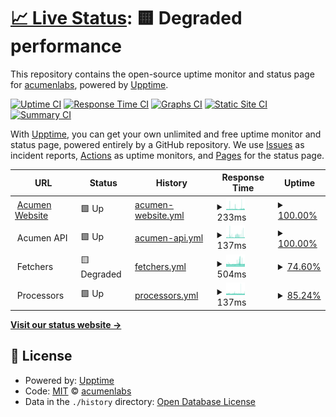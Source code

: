 # [📈 Live Status](https://acumenlabs.github.io/status-page): <!--live status--> **🟨 Degraded performance**

This repository contains the open-source uptime monitor and status page for [acumenlabs](https://acumenlabs.github.io/status-page), powered by [Upptime](https://github.com/upptime/upptime).

[![Uptime CI](https://github.com/koj-co/upptime/workflows/Uptime%20CI/badge.svg)](https://github.com/koj-co/upptime/actions?query=workflow%3A%22Uptime+CI%22)
[![Response Time CI](https://github.com/koj-co/upptime/workflows/Response%20Time%20CI/badge.svg)](https://github.com/koj-co/upptime/actions?query=workflow%3A%22Response+Time+CI%22)
[![Graphs CI](https://github.com/koj-co/upptime/workflows/Graphs%20CI/badge.svg)](https://github.com/koj-co/upptime/actions?query=workflow%3A%22Graphs+CI%22)
[![Static Site CI](https://github.com/koj-co/upptime/workflows/Static%20Site%20CI/badge.svg)](https://github.com/koj-co/upptime/actions?query=workflow%3A%22Static+Site+CI%22)
[![Summary CI](https://github.com/koj-co/upptime/workflows/Summary%20CI/badge.svg)](https://github.com/koj-co/upptime/actions?query=workflow%3A%22Summary+CI%22)

With [Upptime](https://upptime.js.org), you can get your own unlimited and free uptime monitor and status page, powered entirely by a GitHub repository. We use [Issues](https://github.com/acumenlabs/status-page/issues) as incident reports, [Actions](https://github.com/acumenlabs/status-page/actions) as uptime monitors, and [Pages](https://acumenlabs.github.io/status-page) for the status page.

<!--start: status pages-->
<!-- This summary is generated by Upptime (https://github.com/upptime/upptime) -->
<!-- Do not edit this manually, your changes will be overwritten -->
<!-- prettier-ignore -->
| URL | Status | History | Response Time | Uptime |
| --- | ------ | ------- | ------------- | ------ |
| <img alt="" src="https://favicons.githubusercontent.com/www.acumen.io" height="13"> [Acumen Website](https://www.acumen.io) | 🟩 Up | [acumen-website.yml](https://github.com/acumenlabs/status-page/commits/HEAD/history/acumen-website.yml) | <details><summary><img alt="Response time graph" src="./graphs/acumen-website/response-time-week.png" height="20"> 233ms</summary><br><a href="https://status.acumen.io/history/acumen-website"><img alt="Response time 213" src="https://img.shields.io/endpoint?url=https%3A%2F%2Fraw.githubusercontent.com%2Facumenlabs%2Fstatus-page%2FHEAD%2Fapi%2Facumen-website%2Fresponse-time.json"></a><br><a href="https://status.acumen.io/history/acumen-website"><img alt="24-hour response time 228" src="https://img.shields.io/endpoint?url=https%3A%2F%2Fraw.githubusercontent.com%2Facumenlabs%2Fstatus-page%2FHEAD%2Fapi%2Facumen-website%2Fresponse-time-day.json"></a><br><a href="https://status.acumen.io/history/acumen-website"><img alt="7-day response time 233" src="https://img.shields.io/endpoint?url=https%3A%2F%2Fraw.githubusercontent.com%2Facumenlabs%2Fstatus-page%2FHEAD%2Fapi%2Facumen-website%2Fresponse-time-week.json"></a><br><a href="https://status.acumen.io/history/acumen-website"><img alt="30-day response time 213" src="https://img.shields.io/endpoint?url=https%3A%2F%2Fraw.githubusercontent.com%2Facumenlabs%2Fstatus-page%2FHEAD%2Fapi%2Facumen-website%2Fresponse-time-month.json"></a><br><a href="https://status.acumen.io/history/acumen-website"><img alt="1-year response time 213" src="https://img.shields.io/endpoint?url=https%3A%2F%2Fraw.githubusercontent.com%2Facumenlabs%2Fstatus-page%2FHEAD%2Fapi%2Facumen-website%2Fresponse-time-year.json"></a></details> | <details><summary><a href="https://status.acumen.io/history/acumen-website">100.00%</a></summary><a href="https://status.acumen.io/history/acumen-website"><img alt="All-time uptime 99.99%" src="https://img.shields.io/endpoint?url=https%3A%2F%2Fraw.githubusercontent.com%2Facumenlabs%2Fstatus-page%2FHEAD%2Fapi%2Facumen-website%2Fuptime.json"></a><br><a href="https://status.acumen.io/history/acumen-website"><img alt="24-hour uptime 100.00%" src="https://img.shields.io/endpoint?url=https%3A%2F%2Fraw.githubusercontent.com%2Facumenlabs%2Fstatus-page%2FHEAD%2Fapi%2Facumen-website%2Fuptime-day.json"></a><br><a href="https://status.acumen.io/history/acumen-website"><img alt="7-day uptime 100.00%" src="https://img.shields.io/endpoint?url=https%3A%2F%2Fraw.githubusercontent.com%2Facumenlabs%2Fstatus-page%2FHEAD%2Fapi%2Facumen-website%2Fuptime-week.json"></a><br><a href="https://status.acumen.io/history/acumen-website"><img alt="30-day uptime 99.99%" src="https://img.shields.io/endpoint?url=https%3A%2F%2Fraw.githubusercontent.com%2Facumenlabs%2Fstatus-page%2FHEAD%2Fapi%2Facumen-website%2Fuptime-month.json"></a><br><a href="https://status.acumen.io/history/acumen-website"><img alt="1-year uptime 99.99%" src="https://img.shields.io/endpoint?url=https%3A%2F%2Fraw.githubusercontent.com%2Facumenlabs%2Fstatus-page%2FHEAD%2Fapi%2Facumen-website%2Fuptime-year.json"></a></details>
| <img alt="" src="https://favicons.githubusercontent.com/null" height="13"> Acumen API | 🟩 Up | [acumen-api.yml](https://github.com/acumenlabs/status-page/commits/HEAD/history/acumen-api.yml) | <details><summary><img alt="Response time graph" src="./graphs/acumen-api/response-time-week.png" height="20"> 137ms</summary><br><a href="https://status.acumen.io/history/acumen-api"><img alt="Response time 142" src="https://img.shields.io/endpoint?url=https%3A%2F%2Fraw.githubusercontent.com%2Facumenlabs%2Fstatus-page%2FHEAD%2Fapi%2Facumen-api%2Fresponse-time.json"></a><br><a href="https://status.acumen.io/history/acumen-api"><img alt="24-hour response time 143" src="https://img.shields.io/endpoint?url=https%3A%2F%2Fraw.githubusercontent.com%2Facumenlabs%2Fstatus-page%2FHEAD%2Fapi%2Facumen-api%2Fresponse-time-day.json"></a><br><a href="https://status.acumen.io/history/acumen-api"><img alt="7-day response time 137" src="https://img.shields.io/endpoint?url=https%3A%2F%2Fraw.githubusercontent.com%2Facumenlabs%2Fstatus-page%2FHEAD%2Fapi%2Facumen-api%2Fresponse-time-week.json"></a><br><a href="https://status.acumen.io/history/acumen-api"><img alt="30-day response time 127" src="https://img.shields.io/endpoint?url=https%3A%2F%2Fraw.githubusercontent.com%2Facumenlabs%2Fstatus-page%2FHEAD%2Fapi%2Facumen-api%2Fresponse-time-month.json"></a><br><a href="https://status.acumen.io/history/acumen-api"><img alt="1-year response time 142" src="https://img.shields.io/endpoint?url=https%3A%2F%2Fraw.githubusercontent.com%2Facumenlabs%2Fstatus-page%2FHEAD%2Fapi%2Facumen-api%2Fresponse-time-year.json"></a></details> | <details><summary><a href="https://status.acumen.io/history/acumen-api">100.00%</a></summary><a href="https://status.acumen.io/history/acumen-api"><img alt="All-time uptime 99.98%" src="https://img.shields.io/endpoint?url=https%3A%2F%2Fraw.githubusercontent.com%2Facumenlabs%2Fstatus-page%2FHEAD%2Fapi%2Facumen-api%2Fuptime.json"></a><br><a href="https://status.acumen.io/history/acumen-api"><img alt="24-hour uptime 100.00%" src="https://img.shields.io/endpoint?url=https%3A%2F%2Fraw.githubusercontent.com%2Facumenlabs%2Fstatus-page%2FHEAD%2Fapi%2Facumen-api%2Fuptime-day.json"></a><br><a href="https://status.acumen.io/history/acumen-api"><img alt="7-day uptime 100.00%" src="https://img.shields.io/endpoint?url=https%3A%2F%2Fraw.githubusercontent.com%2Facumenlabs%2Fstatus-page%2FHEAD%2Fapi%2Facumen-api%2Fuptime-week.json"></a><br><a href="https://status.acumen.io/history/acumen-api"><img alt="30-day uptime 99.91%" src="https://img.shields.io/endpoint?url=https%3A%2F%2Fraw.githubusercontent.com%2Facumenlabs%2Fstatus-page%2FHEAD%2Fapi%2Facumen-api%2Fuptime-month.json"></a><br><a href="https://status.acumen.io/history/acumen-api"><img alt="1-year uptime 99.98%" src="https://img.shields.io/endpoint?url=https%3A%2F%2Fraw.githubusercontent.com%2Facumenlabs%2Fstatus-page%2FHEAD%2Fapi%2Facumen-api%2Fuptime-year.json"></a></details>
| <img alt="" src="https://favicons.githubusercontent.com/null" height="13"> Fetchers | 🟨 Degraded | [fetchers.yml](https://github.com/acumenlabs/status-page/commits/HEAD/history/fetchers.yml) | <details><summary><img alt="Response time graph" src="./graphs/fetchers/response-time-week.png" height="20"> 504ms</summary><br><a href="https://status.acumen.io/history/fetchers"><img alt="Response time 447" src="https://img.shields.io/endpoint?url=https%3A%2F%2Fraw.githubusercontent.com%2Facumenlabs%2Fstatus-page%2FHEAD%2Fapi%2Ffetchers%2Fresponse-time.json"></a><br><a href="https://status.acumen.io/history/fetchers"><img alt="24-hour response time 484" src="https://img.shields.io/endpoint?url=https%3A%2F%2Fraw.githubusercontent.com%2Facumenlabs%2Fstatus-page%2FHEAD%2Fapi%2Ffetchers%2Fresponse-time-day.json"></a><br><a href="https://status.acumen.io/history/fetchers"><img alt="7-day response time 504" src="https://img.shields.io/endpoint?url=https%3A%2F%2Fraw.githubusercontent.com%2Facumenlabs%2Fstatus-page%2FHEAD%2Fapi%2Ffetchers%2Fresponse-time-week.json"></a><br><a href="https://status.acumen.io/history/fetchers"><img alt="30-day response time 494" src="https://img.shields.io/endpoint?url=https%3A%2F%2Fraw.githubusercontent.com%2Facumenlabs%2Fstatus-page%2FHEAD%2Fapi%2Ffetchers%2Fresponse-time-month.json"></a><br><a href="https://status.acumen.io/history/fetchers"><img alt="1-year response time 447" src="https://img.shields.io/endpoint?url=https%3A%2F%2Fraw.githubusercontent.com%2Facumenlabs%2Fstatus-page%2FHEAD%2Fapi%2Ffetchers%2Fresponse-time-year.json"></a></details> | <details><summary><a href="https://status.acumen.io/history/fetchers">74.60%</a></summary><a href="https://status.acumen.io/history/fetchers"><img alt="All-time uptime 96.20%" src="https://img.shields.io/endpoint?url=https%3A%2F%2Fraw.githubusercontent.com%2Facumenlabs%2Fstatus-page%2FHEAD%2Fapi%2Ffetchers%2Fuptime.json"></a><br><a href="https://status.acumen.io/history/fetchers"><img alt="24-hour uptime 98.45%" src="https://img.shields.io/endpoint?url=https%3A%2F%2Fraw.githubusercontent.com%2Facumenlabs%2Fstatus-page%2FHEAD%2Fapi%2Ffetchers%2Fuptime-day.json"></a><br><a href="https://status.acumen.io/history/fetchers"><img alt="7-day uptime 74.60%" src="https://img.shields.io/endpoint?url=https%3A%2F%2Fraw.githubusercontent.com%2Facumenlabs%2Fstatus-page%2FHEAD%2Fapi%2Ffetchers%2Fuptime-week.json"></a><br><a href="https://status.acumen.io/history/fetchers"><img alt="30-day uptime 81.53%" src="https://img.shields.io/endpoint?url=https%3A%2F%2Fraw.githubusercontent.com%2Facumenlabs%2Fstatus-page%2FHEAD%2Fapi%2Ffetchers%2Fuptime-month.json"></a><br><a href="https://status.acumen.io/history/fetchers"><img alt="1-year uptime 96.20%" src="https://img.shields.io/endpoint?url=https%3A%2F%2Fraw.githubusercontent.com%2Facumenlabs%2Fstatus-page%2FHEAD%2Fapi%2Ffetchers%2Fuptime-year.json"></a></details>
| <img alt="" src="https://favicons.githubusercontent.com/null" height="13"> Processors | 🟩 Up | [processors.yml](https://github.com/acumenlabs/status-page/commits/HEAD/history/processors.yml) | <details><summary><img alt="Response time graph" src="./graphs/processors/response-time-week.png" height="20"> 137ms</summary><br><a href="https://status.acumen.io/history/processors"><img alt="Response time 127" src="https://img.shields.io/endpoint?url=https%3A%2F%2Fraw.githubusercontent.com%2Facumenlabs%2Fstatus-page%2FHEAD%2Fapi%2Fprocessors%2Fresponse-time.json"></a><br><a href="https://status.acumen.io/history/processors"><img alt="24-hour response time 132" src="https://img.shields.io/endpoint?url=https%3A%2F%2Fraw.githubusercontent.com%2Facumenlabs%2Fstatus-page%2FHEAD%2Fapi%2Fprocessors%2Fresponse-time-day.json"></a><br><a href="https://status.acumen.io/history/processors"><img alt="7-day response time 137" src="https://img.shields.io/endpoint?url=https%3A%2F%2Fraw.githubusercontent.com%2Facumenlabs%2Fstatus-page%2FHEAD%2Fapi%2Fprocessors%2Fresponse-time-week.json"></a><br><a href="https://status.acumen.io/history/processors"><img alt="30-day response time 138" src="https://img.shields.io/endpoint?url=https%3A%2F%2Fraw.githubusercontent.com%2Facumenlabs%2Fstatus-page%2FHEAD%2Fapi%2Fprocessors%2Fresponse-time-month.json"></a><br><a href="https://status.acumen.io/history/processors"><img alt="1-year response time 127" src="https://img.shields.io/endpoint?url=https%3A%2F%2Fraw.githubusercontent.com%2Facumenlabs%2Fstatus-page%2FHEAD%2Fapi%2Fprocessors%2Fresponse-time-year.json"></a></details> | <details><summary><a href="https://status.acumen.io/history/processors">85.24%</a></summary><a href="https://status.acumen.io/history/processors"><img alt="All-time uptime 95.44%" src="https://img.shields.io/endpoint?url=https%3A%2F%2Fraw.githubusercontent.com%2Facumenlabs%2Fstatus-page%2FHEAD%2Fapi%2Fprocessors%2Fuptime.json"></a><br><a href="https://status.acumen.io/history/processors"><img alt="24-hour uptime 94.64%" src="https://img.shields.io/endpoint?url=https%3A%2F%2Fraw.githubusercontent.com%2Facumenlabs%2Fstatus-page%2FHEAD%2Fapi%2Fprocessors%2Fuptime-day.json"></a><br><a href="https://status.acumen.io/history/processors"><img alt="7-day uptime 85.24%" src="https://img.shields.io/endpoint?url=https%3A%2F%2Fraw.githubusercontent.com%2Facumenlabs%2Fstatus-page%2FHEAD%2Fapi%2Fprocessors%2Fuptime-week.json"></a><br><a href="https://status.acumen.io/history/processors"><img alt="30-day uptime 83.47%" src="https://img.shields.io/endpoint?url=https%3A%2F%2Fraw.githubusercontent.com%2Facumenlabs%2Fstatus-page%2FHEAD%2Fapi%2Fprocessors%2Fuptime-month.json"></a><br><a href="https://status.acumen.io/history/processors"><img alt="1-year uptime 95.44%" src="https://img.shields.io/endpoint?url=https%3A%2F%2Fraw.githubusercontent.com%2Facumenlabs%2Fstatus-page%2FHEAD%2Fapi%2Fprocessors%2Fuptime-year.json"></a></details>

<!--end: status pages-->

[**Visit our status website →**](https://acumenlabs.github.io/status-page)

## 📄 License

- Powered by: [Upptime](https://github.com/upptime/upptime)
- Code: [MIT](./LICENSE) © [acumenlabs](https://acumenlabs.github.io/status-page)
- Data in the `./history` directory: [Open Database License](https://opendatacommons.org/licenses/odbl/1-0/)
